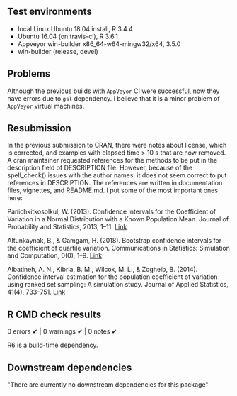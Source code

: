## Test environments

* local Linux Ubuntu 18.04 install, R 3.4.4
* Ubuntu 16.04 (on travis-ci), R 3.6.1
* Appveyor win-builder x86_64-w64-mingw32/x64, 3.5.0
* win-builder (release, devel)

## Problems

Although the previous builds with `AppVeyor` CI were successful, now they have errors due to `gsl` dependency. I believe that it is a minor problem of `AppVeyor` virtual machines. 

## Resubmission

In the previous submission to CRAN, there were notes about license, which is corrected, and examples with elapsed time > 10 s that are now removed. A cran maintainer requested references for the methods to be put in the description field of DESCRIPTION file. However, because of the spell_check() issues with the author names, it does not seem correct to put references in DESCRIPTION. The references are written in documentation files, vignettes, and README.md. I put some of the most important ones here:

Panichkitkosolkul, W. (2013). Confidence Intervals for the Coefficient of Variation in a Normal Distribution with a Known Population Mean. Journal of Probability and Statistics, 2013, 1–11. [Link](https://doi.org/10.1155/2013/324940)

Altunkaynak, B., & Gamgam, H. (2018). Bootstrap confidence intervals for the coefficient of quartile variation. Communications in Statistics: Simulation and Computation, 0(0), 1–9. [Link](https://doi.org/10.1080/03610918.2018.1435800)

Albatineh, A. N., Kibria, B. M., Wilcox, M. L., & Zogheib, B. (2014). Confidence interval estimation for the population coefficient of variation using ranked set sampling: A simulation study. Journal of Applied Statistics, 41(4), 733–751. [Link](https://doi.org/10.1080/02664763.2013.847405)


## R CMD check results
0 errors ✔ | 0 warnings ✔ | 0 notes ✔

R6 is a build-time dependency.

## Downstream dependencies
"There are currently no downstream dependencies for this package"
